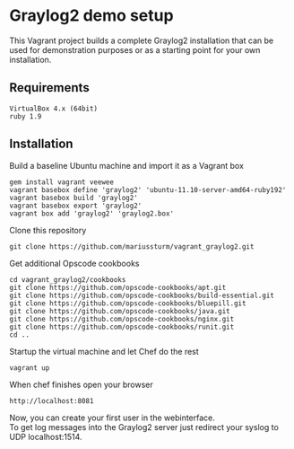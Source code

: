 # Graylog2 demo setup
This Vagrant project builds a complete Graylog2 installation that can be used
for demonstration purposes or as a starting point for your own installation.

## Requirements
    VirtualBox 4.x (64bit)
    ruby 1.9

## Installation
Build a baseline Ubuntu machine and import it as a Vagrant box

    gem install vagrant veewee
    vagrant basebox define 'graylog2' 'ubuntu-11.10-server-amd64-ruby192'
    vagrant basebox build 'graylog2'
    vagrant basebox export 'graylog2'
    vagrant box add 'graylog2' 'graylog2.box'

Clone this repository

    git clone https://github.com/mariussturm/vagrant_graylog2.git

Get additional Opscode cookbooks

    cd vagrant_graylog2/cookbooks
    git clone https://github.com/opscode-cookbooks/apt.git
    git clone https://github.com/opscode-cookbooks/build-essential.git
    git clone https://github.com/opscode-cookbooks/bluepill.git
    git clone https://github.com/opscode-cookbooks/java.git
    git clone https://github.com/opscode-cookbooks/nginx.git
    git clone https://github.com/opscode-cookbooks/runit.git
    cd ..

Startup the virtual machine and let Chef do the rest

    vagrant up

When chef finishes open your browser 

    http://localhost:8081

Now, you can create your first user in the webinterface.</br>
To get log messages into the Graylog2 server just redirect your syslog to UDP localhost:1514.

